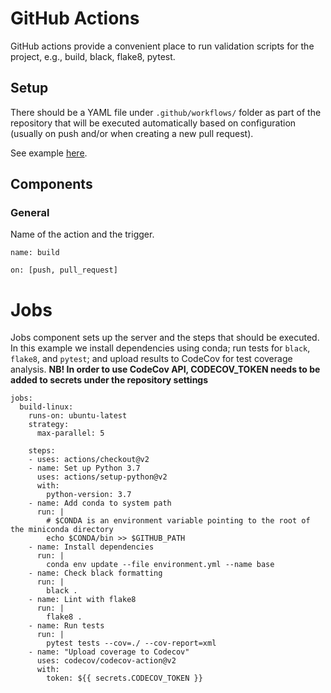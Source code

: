 # GitHub Actions

GitHub actions provide a convenient place to run validation scripts for the project, e.g., build, black, flake8, pytest.

## Setup

There should be a YAML file under `.github/workflows/` folder as part of the repository that will be executed automatically based on configuration (usually on push and/or when creating a new pull request).

See example [here](xsresources/python-package-conda.yaml).

## Components

### General

Name of the action and the trigger.
```
name: build

on: [push, pull_request]
```

# Jobs

Jobs component sets up the server and the steps that should be executed. In this example we install dependencies using conda; run tests for `black`, `flake8`, and `pytest`; and upload results to CodeCov for test coverage analysis. **NB! In order to use CodeCov API, CODECOV_TOKEN needs to be added to secrets under the repository settings**

```
jobs:
  build-linux:
    runs-on: ubuntu-latest
    strategy:
      max-parallel: 5

    steps:
    - uses: actions/checkout@v2
    - name: Set up Python 3.7
      uses: actions/setup-python@v2
      with:
        python-version: 3.7
    - name: Add conda to system path
      run: |
        # $CONDA is an environment variable pointing to the root of the miniconda directory
        echo $CONDA/bin >> $GITHUB_PATH
    - name: Install dependencies
      run: |
        conda env update --file environment.yml --name base
    - name: Check black formatting
      run: |
        black .
    - name: Lint with flake8
      run: |
        flake8 .
    - name: Run tests
      run: |
        pytest tests --cov=./ --cov-report=xml
    - name: "Upload coverage to Codecov"
      uses: codecov/codecov-action@v2
      with:
        token: ${{ secrets.CODECOV_TOKEN }}
```
